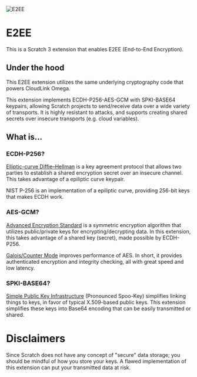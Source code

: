 ![E2EE](https://github.com/cloudlink-omega/e2ee/assets/12957745/a2a66546-9471-4cc4-91f9-163c6917ebe5)

# E2EE
This is a Scratch 3 extension that enables E2EE (End-to-End Encryption).

## Under the hood
This E2EE extension utilizes the same underlying cryptography code that powers CloudLink Omega.

This extension implements ECDH-P256-AES-GCM with SPKI-BASE64 keypairs, allowing Scratch projects to send/receive data over a wide variety of transports. It is highly resistant to attacks, and supports creating shared secrets over insecure transports (e.g. cloud variables).

## What is...

### ECDH-P256?
[Elliptic-curve Diffie–Hellman](https://en.wikipedia.org/wiki/Elliptic-curve_Diffie%E2%80%93Hellman) is a key agreement protocol that allows two parties to establish a shared encryption secret over an insecure channel. This takes advantage of a epiliptic curve keypair.

NIST P-256 is an implementation of a epiliptic curve, providing 256-bit keys that makes ECDH work.

### AES-GCM?
[Advanced Encryption Standard](https://en.wikipedia.org/wiki/Advanced_Encryption_Standard) is a symmetric encryption algorithm that utilizes public/private keys for encrypting/decrypting data. In this extension, this takes advantage of a shared key (secret), made possible by ECDH-P256.

[Galois/Counter Mode](https://en.wikipedia.org/wiki/Galois/Counter_Mode) improves performance of AES. In short, it provides authenticated encryption and integrity checking, all with great speed and low latency.

### SPKI-BASE64?
[Simple Public Key Infrastructure](https://en.wikipedia.org/wiki/Simple_public-key_infrastructure) (Pronounced Spoo-Key) simplifies linking things to keys, in favor of typical X.509-based public keys. This extension simplifies these keys into Base64 encoding that can be easily transmitted or shared.

# Disclaimers
Since Scratch does not have any concept of "secure" data storage; you should be mindful of how you store your keys. A flawed implementation of this extension can put your transmitted data at risk. 
